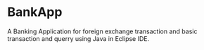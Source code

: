 # BankApp
A Banking Application for foreign exchange transaction and basic transaction and querry using Java in Eclipse IDE.
